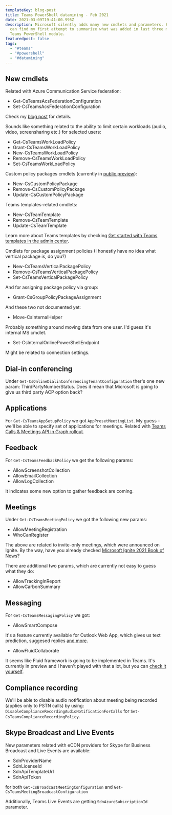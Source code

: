 ```yaml
---
templateKey: blog-post
title: Teams PowerShell datamining - Feb 2021
date: 2021-03-09T19:41:00.995Z
description: Microsoft silently adds many new cmdlets and parameters. Below you
  can find my first attempt to summarize what was added in last three months to
  Teams PowerShell module.
featuredpost: false
tags:
  - "#teams"
  - "#powershell"
  - "#datamining"
---
```

## New cmdlets

Related with Azure Communication Service federation: 

* Get-CsTeamsAcsFederationConfiguration
* Set-CsTeamsAcsFederationConfiguration

Check my [blog post](https://robdy.github.io/csteamsacsfederationconfiguration-cmdlets/) for details.

Sounds like something related to the ability to limit certain workloads (audio, video, screensharing etc.) for selected users:

* Get-CsTeamsWorkLoadPolicy
* Grant-CsTeamsWorkLoadPolicy
* New-CsTeamsWorkLoadPolicy
* Remove-CsTeamsWorkLoadPolicy
* Set-CsTeamsWorkLoadPolicy

Custom policy packages cmdlets (currently in [public preview](https://docs.microsoft.com/en-us/microsoftteams/manage-policy-packages#custom-policy-packages)):

* New-CsCustomPolicyPackage
* Remove-CsCustomPolicyPackage
* Update-CsCustomPolicyPackage

Teams templates-related cmdlets:

* New-CsTeamTemplate
* Remove-CsTeamTemplate
* Update-CsTeamTemplate

Learn more about Teams templates by checking [Get started with Teams templates in the admin center](https://docs.microsoft.com/en-us/MicrosoftTeams/get-started-with-teams-templates-in-the-admin-console).

Cmdlets for package assignment policies (I honestly have no idea what vertical package is, do you?)

* New-CsTeamsVerticalPackagePolicy
* Remove-CsTeamsVerticalPackagePolicy
* Set-CsTeamsVerticalPackagePolicy

And for assigning package policy via group:

* Grant-CsGroupPolicyPackageAssignment

And these two not documented yet:

* Move-CsInternalHelper

Probably something around moving data from one user. I'd guess it's internal MS cmdlet.

* Set-CsInternalOnlinePowerShellEndpoint

Might be related to connection settings.

## Dial-in conferencing

Under `Get-CsOnlineDialinConferencingTenantConfiguration` ther's one new param: ThirdPartyNumberStatus. Does it mean that Microsoft is going to give us third party ACP option back?

## Applications

For `Get-CsTeamsAppSetupPolicy` we got `AppPresetMeetingList`. My guess - we'll be able to specify set of applications for meetings. Related with [Teams Calls & Meetings API in Graph rollout](https://techcommunity.microsoft.com/t5/microsoft-teams/the-new-microsoft-teams-calls-amp-meetings-api-in-graph-what/td-p/266938).

## Feedback

For `Get-CsTeamsFeedbackPolicy` we get the following params:

* AllowScreenshotCollection
* AllowEmailCollection
* AllowLogCollection

It indicates some new option to gather feedback are coming.

## Meetings

Under `Get-CsTeamsMeetingPolicy` we got the following new params:

* AllowMeetingRegistration
* WhoCanRegister

The above are related to invite-only meetings, which were announced on Ignite. By the way, have you already checked [Microsoft Ignite 2021 Book of News](https://news.microsoft.com/ignite-march-2021-book-of-news/)?

There are additional two params, which are currently not easy to guess what they do:

* AllowTrackingInReport
* AllowCarbonSummary

## Messaging

For `Get-CsTeamsMessagingPolicy` we got:

* AllowSmartCompose

It's a feature currently available for Outlook Web App, which gives us text prediction, suggesed replies [and more](https://support.microsoft.com/en-us/office/use-intelligent-technology-in-outlook-on-the-web-and-outlook-com-24b30683-8340-4b69-b8ac-4193ec528a70).

* AllowFluidCollaborate

It seems like Fluid framework is going to be implemented in Teams. It's currently in preview and I haven't played with that a lot, but you can [check it yourself](https://fluidpreview.office.net/).

## Compliance recording

We'll be able to disable audio notification about meeting being recorded (applies only to PSTN calls) by using:
`DisableComplianceRecordingAudioNotificationForCalls` for `Set-CsTeamsComplianceRecordingPolicy`.

## Skype Broadcast and Live Events

New parameters related with eCDN providers for Skype for Business Broadcast and Live Events are available:

* SdnProviderName
* SdnLicenseId
* SdnApiTemplateUrl
* SdnApiToken

for both `Get-CsBroadcastMeetingConfiguration` and `Get-CsTeamsMeetingBroadcastConfiguration`

Additionally, Teams Live Events are getting `SdnAzureSubscriptionId` parameter.